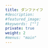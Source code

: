```yaml
---
title: ダンファイフ
#description: 
#featured_image: 
#keywords: [""]
private: true
weight: 2
#menus: "main"
---
```

